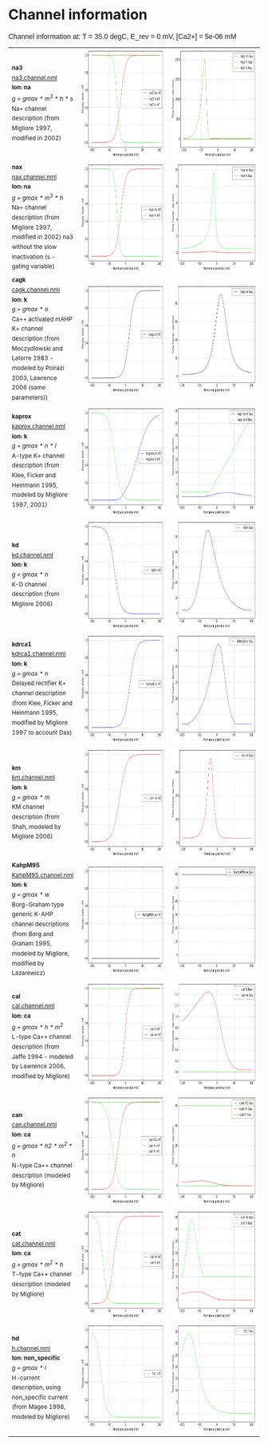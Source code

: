 Channel information
===================
    
<p style="font-family:arial">Channel information at: T = 35.0 degC, E_rev = 0 mV, [Ca2+] = 5e-06 mM</p>

<table>
    <tr>
<td width="120px">
            <sup><b>na3</b><br/>
            <a href="../na3.channel.nml">na3.channel.nml</a><br/>
            <b>Ion: na</b><br/>
            <i>g = gmax * m<sup>3</sup> * h * s </i><br/>
            Na+ channel description (from Migliore 1997, modified in 2002)</sup>
</td>
<td>
<a href="na3.inf.png"><img alt="na3 steady state" src="na3.inf.png" height="220"/></a>
</td>
<td>
<a href="na3.tau.png"><img alt="na3 time course" src="na3.tau.png" height="220"/></a>
</td>
</tr>
    <tr>
<td width="120px">
            <sup><b>nax</b><br/>
            <a href="../nax.channel.nml">nax.channel.nml</a><br/>
            <b>Ion: na</b><br/>
            <i>g = gmax * m<sup>3</sup> * h </i><br/>
            Na+ channel description (from Migliore 1997, modified in 2002) na3 without the slow inactivation (s - gating variable) </sup>
</td>
<td>
<a href="nax.inf.png"><img alt="nax steady state" src="nax.inf.png" height="220"/></a>
</td>
<td>
<a href="nax.tau.png"><img alt="nax time course" src="nax.tau.png" height="220"/></a>
</td>
</tr>
    <tr>
<td width="120px">
            <sup><b>cagk</b><br/>
            <a href="../cagk.channel.nml">cagk.channel.nml</a><br/>
            <b>Ion: k</b><br/>
            <i>g = gmax * o </i><br/>
            Ca++ activated mAHP K+ channel description (from Moczydlowski and Latorre 1983 - modeled by Poirazi 2003, Lawrence 2006 (same parameters))</sup>
</td>
<td>
<a href="cagk.inf.png"><img alt="cagk steady state" src="cagk.inf.png" height="220"/></a>
</td>
<td>
<a href="cagk.tau.png"><img alt="cagk time course" src="cagk.tau.png" height="220"/></a>
</td>
</tr>
    <tr>
<td width="120px">
            <sup><b>kaprox</b><br/>
            <a href="../kaprox.channel.nml">kaprox.channel.nml</a><br/>
            <b>Ion: k</b><br/>
            <i>g = gmax * n * l </i><br/>
            A-type K+ channel description (from Klee, Ficker and Heinmann 1995, modeled by Migliore 1997, 2001)</sup>
</td>
<td>
<a href="kaprox.inf.png"><img alt="kaprox steady state" src="kaprox.inf.png" height="220"/></a>
</td>
<td>
<a href="kaprox.tau.png"><img alt="kaprox time course" src="kaprox.tau.png" height="220"/></a>
</td>
</tr>
    <tr>
<td width="120px">
            <sup><b>kd</b><br/>
            <a href="../kd.channel.nml">kd.channel.nml</a><br/>
            <b>Ion: k</b><br/>
            <i>g = gmax * n </i><br/>
            K-D channel description (from Migliore 2006)</sup>
</td>
<td>
<a href="kd.inf.png"><img alt="kd steady state" src="kd.inf.png" height="220"/></a>
</td>
<td>
<a href="kd.tau.png"><img alt="kd time course" src="kd.tau.png" height="220"/></a>
</td>
</tr>
    <tr>
<td width="120px">
            <sup><b>kdrca1</b><br/>
            <a href="../kdrca1.channel.nml">kdrca1.channel.nml</a><br/>
            <b>Ion: k</b><br/>
            <i>g = gmax * n </i><br/>
            Delayed rectifier K+ channel description (from Klee, Ficker and Heinmann 1995, modified by Migliore 1997 to account Dax)</sup>
</td>
<td>
<a href="kdrca1.inf.png"><img alt="kdrca1 steady state" src="kdrca1.inf.png" height="220"/></a>
</td>
<td>
<a href="kdrca1.tau.png"><img alt="kdrca1 time course" src="kdrca1.tau.png" height="220"/></a>
</td>
</tr>
    <tr>
<td width="120px">
            <sup><b>km</b><br/>
            <a href="../km.channel.nml">km.channel.nml</a><br/>
            <b>Ion: k</b><br/>
            <i>g = gmax * m </i><br/>
            KM channel description (from Shah, modeled by Migliore 2006)</sup>
</td>
<td>
<a href="km.inf.png"><img alt="km steady state" src="km.inf.png" height="220"/></a>
</td>
<td>
<a href="km.tau.png"><img alt="km time course" src="km.tau.png" height="220"/></a>
</td>
</tr>
    <tr>
<td width="120px">
            <sup><b>KahpM95</b><br/>
            <a href="../KahpM95.channel.nml">KahpM95.channel.nml</a><br/>
            <b>Ion: k</b><br/>
            <i>g = gmax * w </i><br/>
            Borg-Graham type generic K-AHP channel descriptions (from Borg and Graham 1995, modeled by Migliore, modified by Lazarewicz)</sup>
</td>
<td>
<a href="KahpM95.inf.png"><img alt="KahpM95 steady state" src="KahpM95.inf.png" height="220"/></a>
</td>
<td>
<a href="KahpM95.tau.png"><img alt="KahpM95 time course" src="KahpM95.tau.png" height="220"/></a>
</td>
</tr>
    <tr>
<td width="120px">
            <sup><b>cal</b><br/>
            <a href="../cal.channel.nml">cal.channel.nml</a><br/>
            <b>Ion: ca</b><br/>
            <i>g = gmax * h * m<sup>2</sup> </i><br/>
            L-type Ca++ channel description (from Jaffe 1994 - modeled by Lawrence 2006, modified by Migliore)</sup>
</td>
<td>
<a href="cal.inf.png"><img alt="cal steady state" src="cal.inf.png" height="220"/></a>
</td>
<td>
<a href="cal.tau.png"><img alt="cal time course" src="cal.tau.png" height="220"/></a>
</td>
</tr>
    <tr>
<td width="120px">
            <sup><b>can</b><br/>
            <a href="../can.channel.nml">can.channel.nml</a><br/>
            <b>Ion: ca</b><br/>
            <i>g = gmax * h2 * m<sup>2</sup> * h </i><br/>
            N-type Ca++ channel description (modeled by Migliore)</sup>
</td>
<td>
<a href="can.inf.png"><img alt="can steady state" src="can.inf.png" height="220"/></a>
</td>
<td>
<a href="can.tau.png"><img alt="can time course" src="can.tau.png" height="220"/></a>
</td>
</tr>
    <tr>
<td width="120px">
            <sup><b>cat</b><br/>
            <a href="../cat.channel.nml">cat.channel.nml</a><br/>
            <b>Ion: ca</b><br/>
            <i>g = gmax * m<sup>2</sup> * h </i><br/>
            T-type Ca++ channel description (modeled by Migliore)</sup>
</td>
<td>
<a href="cat.inf.png"><img alt="cat steady state" src="cat.inf.png" height="220"/></a>
</td>
<td>
<a href="cat.tau.png"><img alt="cat time course" src="cat.tau.png" height="220"/></a>
</td>
</tr>
    <tr>
<td width="120px">
            <sup><b>hd</b><br/>
            <a href="../h.channel.nml">h.channel.nml</a><br/>
            <b>Ion: non_specific</b><br/>
            <i>g = gmax * l </i><br/>
            H-current description, using non_specific current (from Magee 1998, modeled by Migliore)</sup>
</td>
<td>
<a href="hd.inf.png"><img alt="hd steady state" src="hd.inf.png" height="220"/></a>
</td>
<td>
<a href="hd.tau.png"><img alt="hd time course" src="hd.tau.png" height="220"/></a>
</td>
</tr>
</table>

